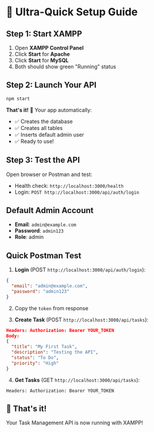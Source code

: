 # 🚀 Ultra-Quick Setup Guide

## Step 1: Start XAMPP

1. Open **XAMPP Control Panel**
2. Click **Start** for **Apache**
3. Click **Start** for **MySQL**
4. Both should show green "Running" status

## Step 2: Launch Your API

```bash
npm start
```

**That's it!** 🎉 Your app automatically:
- ✅ Creates the database
- ✅ Creates all tables  
- ✅ Inserts default admin user
- ✅ Ready to use!

## Step 3: Test the API

Open browser or Postman and test:

- Health check: `http://localhost:3000/health`
- Login: `POST http://localhost:3000/api/auth/login`

## Default Admin Account

- **Email**: `admin@example.com`
- **Password**: `admin123`
- **Role**: admin

## Quick Postman Test

1. **Login** (POST `http://localhost:3000/api/auth/login`):

```json
{
  "email": "admin@example.com",
  "password": "admin123"
}
```

2. Copy the `token` from response

3. **Create Task** (POST `http://localhost:3000/api/tasks`):

```json
Headers: Authorization: Bearer YOUR_TOKEN
Body:
{
  "title": "My First Task",
  "description": "Testing the API",
  "status": "To Do",
  "priority": "High"
}
```

4. **Get Tasks** (GET `http://localhost:3000/api/tasks`):

```
Headers: Authorization: Bearer YOUR_TOKEN
```

## 🎉 That's it!

Your Task Management API is now running with XAMPP!
